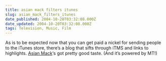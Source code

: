 ```yaml
---
title: asian mack filters itunes
slug: asian_mack_filters_itunes
date_published: 2004-10-20T03:32:08.000Z
date_updated: 2004-10-20T03:32:08.000Z
tags: Television, Music, Film
---
```


As is to be expected now that you can get paid a nickel for sending people to the iTunes store, there’s a blog that sifts through iTMS and links to highlights. [Asian Mack](http://www.asianmack.com/)‘s got pretty good taste. (And it’s powered by MT!)
